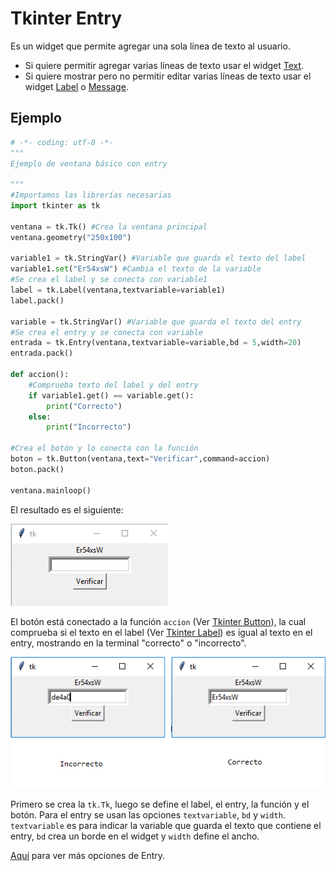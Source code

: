 # Tkinter Entry
Es un widget que permite agregar una sola línea de texto al usuario.
- Si quiere permitir agregar varias líneas de texto usar el widget [Text](https://github.com/juan-suarezp/PythonTkinterTutorial/blob/master/widgets/text/text.md).
- Si quiere mostrar pero no permitir editar varias líneas de texto usar el widget [Label](https://github.com/juan-suarezp/PythonTkinterTutorial/blob/master/widgets/label/label.md) o [Message](https://github.com/juan-suarezp/PythonTkinterTutorial/blob/master/widgets/message/message.md).

## Ejemplo

```python
# -*- coding: utf-8 -*-
"""
Ejemplo de ventana básico con entry

"""
#Importamos las librerías necesarias
import tkinter as tk

ventana = tk.Tk() #Crea la ventana principal
ventana.geometry("250x100")

variable1 = tk.StringVar() #Variable que guarda el texto del label
variable1.set("Er54xsW") #Cambia el texto de la variable
#Se crea el label y se conecta con variable1
label = tk.Label(ventana,textvariable=variable1)
label.pack()

variable = tk.StringVar() #Variable que guarda el texto del entry
#Se crea el entry y se conecta con variable
entrada = tk.Entry(ventana,textvariable=variable,bd = 5,width=20)
entrada.pack()

def accion():
    #Comprueba texto del label y del entry
    if variable1.get() == variable.get():
        print("Correcto")
    else:
        print("Incorrecto")

#Crea el botón y lo conecta con la función
boton = tk.Button(ventana,text="Verificar",command=accion)
boton.pack()

ventana.mainloop()
```
El resultado es el siguiente:

![ventana entry](https://github.com/juan-suarezp/PythonTkinterTutorial/blob/master/widgets/entry/ventanaentry.png)

El botón está conectado a la función `accion` (Ver [Tkinter Button](https://github.com/juan-suarezp/PythonTkinterTutorial/blob/master/widgets/button/button.md)), la cual comprueba si el texto en el label (Ver [Tkinter Label](https://github.com/juan-suarezp/PythonTkinterTutorial/blob/master/widgets/label/label.md)) es igual al texto en el entry, mostrando en la terminal "correcto" o "incorrecto".

![funcion entry](https://github.com/juan-suarezp/PythonTkinterTutorial/blob/master/widgets/entry/funcionentry.png)

Primero se crea la `tk.Tk`, luego se define el label, el entry, la función y el botón. Para el entry se usan las opciones `textvariable`, `bd` y `width`. `textvariable` es para indicar la variable que guarda el texto que contiene el entry, `bd` crea un borde en el widget y `width` define el ancho.

[Aquí](https://www.tutorialspoint.com/python3/tk_entry.htm) para ver más opciones de Entry.
